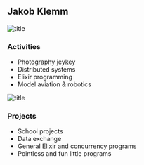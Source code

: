 ## Jakob Klemm

![title](https://jeykey.net/img/scroll/13.jpg)

### Activities
- Photography [jeykey](https://jeykey.net)
- Distributed systems
- Elixir programming
- Model aviation & robotics

![title](https://jeykey.net/img/scroll/56.jpg)

### Projects
- School projects 
- Data exchange
- General Elixir and concurrency programs
- Pointless and fun little programs
